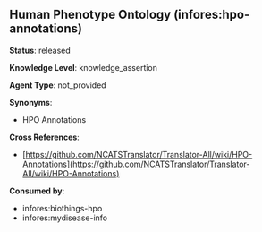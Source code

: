 [//]: # (DO NOT MANUALLY EDIT THIS FILE. IT IS GENERATED FROM A TEMPLATE.)

## Human Phenotype Ontology (infores:hpo-annotations)

**Status**: released
  
**Knowledge Level**: knowledge_assertion
  
**Agent Type**: not_provided

**Synonyms**:

- HPO Annotations

**Cross References**:

- [https://github.com/NCATSTranslator/Translator-All/wiki/HPO-Annotations](https://github.com/NCATSTranslator/Translator-All/wiki/HPO-Annotations)


**Consumed by**:

- infores:biothings-hpo
- infores:mydisease-info
